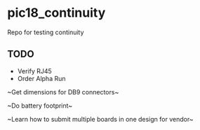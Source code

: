 # pic18_continuity
Repo for testing continuity

## TODO
* Verify RJ45
* Order Alpha Run

~Get dimensions for DB9 connectors~

~Do battery footprint~

~Learn how to submit multiple boards in one design for vendor~

